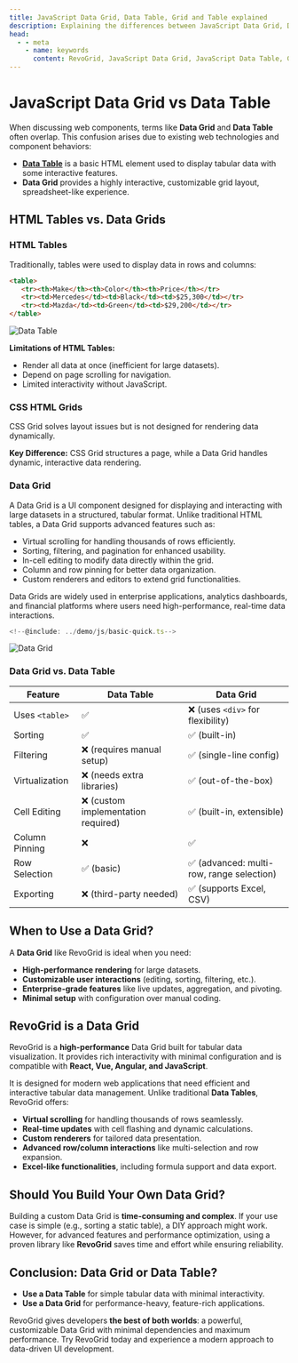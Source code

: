 ```yaml
---
title: JavaScript Data Grid, Data Table, Grid and Table explained
description: Explaining the differences between JavaScript Data Grid, Data Table, Grid and Table
head:
  - - meta
    - name: keywords
      content: RevoGrid, JavaScript Data Grid, JavaScript Data Table, Grid and Table, HTML Table, HTML Grid
---
```


# JavaScript Data Grid vs Data Table

When discussing web components, terms like **Data Grid** and **Data Table** often overlap.
This confusion arises due to existing web technologies and component behaviors:

- [**Data Table**](https://www.w3.org/TR/CSS22/tables.html) is a basic HTML element used to display tabular data with some interactive features.
- **Data Grid** provides a highly interactive, customizable grid layout, spreadsheet-like experience.

## HTML Tables vs. Data Grids

### HTML Tables
Traditionally, tables were used to display data in rows and columns:

```html
<table>
   <tr><th>Make</th><th>Color</th><th>Price</th></tr>
   <tr><td>Mercedes</td><td>Black</td><td>$25,300</td></tr>
   <tr><td>Mazda</td><td>Green</td><td>$29,200</td></tr>
</table>
```

![Data Table](/htmltable.png)

**Limitations of HTML Tables:**
- Render all data at once (inefficient for large datasets).
- Depend on page scrolling for navigation.
- Limited interactivity without JavaScript.

### CSS HTML Grids
CSS Grid solves layout issues but is not designed for rendering data dynamically.

**Key Difference:** CSS Grid structures a page, while a Data Grid handles dynamic, interactive data rendering.

### Data Grid

A Data Grid is a UI component designed for displaying and interacting with large datasets in a structured, tabular format. Unlike traditional HTML tables, a Data Grid supports advanced features such as:

- Virtual scrolling for handling thousands of rows efficiently.
- Sorting, filtering, and pagination for enhanced usability.
- In-cell editing to modify data directly within the grid.
- Column and row pinning for better data organization.
- Custom renderers and editors to extend grid functionalities.

Data Grids are widely used in enterprise applications, analytics dashboards, and financial platforms where users need high-performance, real-time data interactions.

```typescript
<!--@include: ../demo/js/basic-quick.ts-->
```


![Data Grid](/datagrid.png)

### Data Grid vs. Data Table

| Feature           | Data Table | Data Grid  |
|------------------|-----------|------------|
| Uses `<table>`   | ✅        | ❌ (uses `<div>` for flexibility) |
| Sorting         | ✅        | ✅ (built-in) |
| Filtering       | ❌ (requires manual setup) | ✅ (single-line config) |
| Virtualization  | ❌ (needs extra libraries) | ✅ (out-of-the-box) |
| Cell Editing    | ❌ (custom implementation required) | ✅ (built-in, extensible) |
| Column Pinning  | ❌        | ✅ |
| Row Selection   | ✅ (basic) | ✅ (advanced: multi-row, range selection) |
| Exporting       | ❌ (third-party needed) | ✅ (supports Excel, CSV) |

## When to Use a Data Grid?

A **Data Grid** like RevoGrid is ideal when you need:
- **High-performance rendering** for large datasets.
- **Customizable user interactions** (editing, sorting, filtering, etc.).
- **Enterprise-grade features** like live updates, aggregation, and pivoting.
- **Minimal setup** with configuration over manual coding.


## RevoGrid is a Data Grid

RevoGrid is a **high-performance** Data Grid built for tabular data visualization. It provides rich interactivity with minimal configuration and is compatible with **React, Vue, Angular, and JavaScript**.


It is designed for modern web applications that need efficient and interactive tabular data management. Unlike traditional **Data Tables**, RevoGrid offers:

- **Virtual scrolling** for handling thousands of rows seamlessly.
- **Real-time updates** with cell flashing and dynamic calculations.
- **Custom renderers** for tailored data presentation.
- **Advanced row/column interactions** like multi-selection and row expansion.
- **Excel-like functionalities**, including formula support and data export.

## Should You Build Your Own Data Grid?
Building a custom Data Grid is **time-consuming and complex**. If your use case is simple (e.g., sorting a static table), a DIY approach might work. However, for advanced features and performance optimization, using a proven library like **RevoGrid** saves time and effort while ensuring reliability.

## Conclusion: Data Grid or Data Table?
- **Use a Data Table** for simple tabular data with minimal interactivity.
- **Use a Data Grid** for performance-heavy, feature-rich applications.

RevoGrid gives developers **the best of both worlds**: a powerful, customizable Data Grid with minimal dependencies and maximum performance. Try RevoGrid today and experience a modern approach to data-driven UI development.

